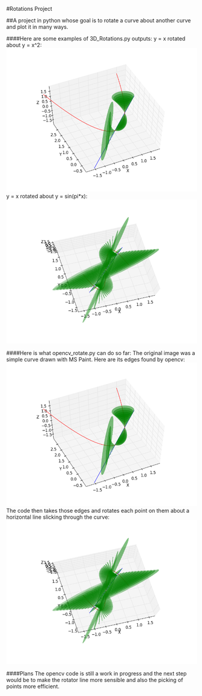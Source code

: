#Rotations Project

##A project in python whose goal is to rotate a curve about another curve and plot it in many ways.

####Here are some examples of 3D_Rotations.py outputs:
y = x rotated about y = x^2:
![Alt text](figure_1.png?raw=true "y = x rotated about y = x^2")
y = x rotated about y = sin(pi*x):
![Alt text](figure_2.png?raw=true "y = x rotated about y = sin(pi*x)")

####Here is what opencv_rotate.py can do so far:
The original image was a simple curve drawn with MS Paint. Here are its edges found by opencv:
![Alt text](figure_1.png?raw=true "Edges of Curve")
The code then takes those edges and rotates each point on them about a horizontal line slicking through the curve:
![Alt text](figure_2.png?raw=true "Rotated Curve")

####Plans
The opencv code is still a work in progress and the next step would be to make the rotator line 
more sensible and also the picking of points more efficient. 